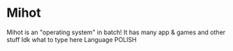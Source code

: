 # Mihot
Mihot is an "operating system" in batch!
It has many app & games and other stuff
Idk what to type here
Language POLISH
